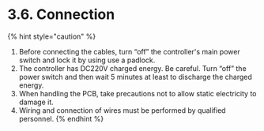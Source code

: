 ﻿# 3.6. Connection

{% hint style="caution" %}
1. Before connecting the cables, turn “off” the controller's main power switch and lock it by using use a padlock. 
2. The controller has DC220V charged energy. Be careful. 
Turn “off” the power switch and then wait 5 minutes at least to discharge the charged energy.
3. When handling the PCB, take precautions not to allow static electricity to damage it.
4. Wiring and connection of wires must be performed by qualified personnel.
{% endhint %}
